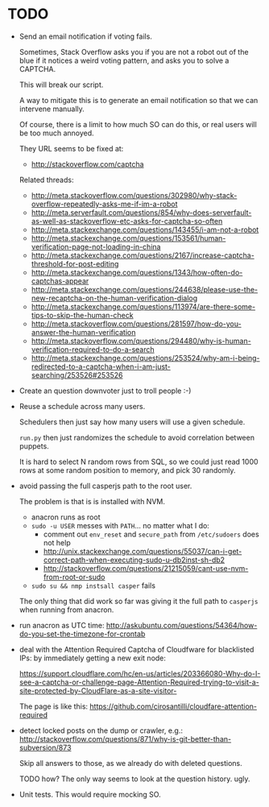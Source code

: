 # TODO

-   Send an email notification if voting fails.

    Sometimes, Stack Overflow asks you if you are not a robot out of the blue if it notices a weird voting pattern, and asks you to solve a CAPTCHA.

    This will break our script.

    A way to mitigate this is to generate an email notification so that we can intervene manually.

    Of course, there is a limit to how much SO can do this, or real users will be too much annoyed.

    They URL seems to be fixed at:

    - <http://stackoverflow.com/captcha>

    Related threads:

    - <http://meta.stackoverflow.com/questions/302980/why-stack-overflow-repeatedly-asks-me-if-im-a-robot>
    - <http://meta.serverfault.com/questions/854/why-does-serverfault-as-well-as-stackoverflow-etc-asks-for-captcha-so-often>
    - <http://meta.stackexchange.com/questions/143455/i-am-not-a-robot>
    - <http://meta.stackexchange.com/questions/153561/human-verification-page-not-loading-in-china>
    - <http://meta.stackexchange.com/questions/2167/increase-captcha-threshold-for-post-editing>
    - <http://meta.stackexchange.com/questions/1343/how-often-do-captchas-appear>
    - <http://meta.stackexchange.com/questions/244638/please-use-the-new-recaptcha-on-the-human-verification-dialog>
    - <http://meta.stackexchange.com/questions/113974/are-there-some-tips-to-skip-the-human-check>
    - <http://meta.stackoverflow.com/questions/281597/how-do-you-answer-the-human-verification>
    - <http://meta.stackoverflow.com/questions/294480/why-is-human-verification-required-to-do-a-search>
    - <http://meta.stackexchange.com/questions/253524/why-am-i-being-redirected-to-a-captcha-when-i-am-just-searching/253526#253526>

-   Create an question downvoter just to troll people :-)

-   Reuse a schedule across many users.

    Schedulers then just say how many users will use a given schedule.

    `run.py` then just randomizes the schedule to avoid correlation between puppets. 

    It is hard to select N random rows from SQL, so we could just read 1000 rows at some random position to memory, and pick 30 randomly.

-   avoid passing the full casperjs path to the root user.

    The problem is that is is installed with NVM.

    - anacron runs as root
    - `sudo -u USER` messes with `PATH`... no matter what I do:
        - comment out `env_reset` and `secure_path` from `/etc/sudoers` does not help
        - <http://unix.stackexchange.com/questions/55037/can-i-get-correct-path-when-executing-sudo-u-db2inst-sh-db2>
        - <http://stackoverflow.com/questions/21215059/cant-use-nvm-from-root-or-sudo>
    - `sudo su && nmp instsall casper` fails

    The only thing that did work so far was giving it the full path to `casperjs` when running from anacron.

-   run anacron as UTC time: <http://askubuntu.com/questions/54364/how-do-you-set-the-timezone-for-crontab>

-   deal with the Attention Required Captcha of Cloudfware for blacklisted IPs: by immediately getting a new exit node:

    <https://support.cloudflare.com/hc/en-us/articles/203366080-Why-do-I-see-a-captcha-or-challenge-page-Attention-Required-trying-to-visit-a-site-protected-by-CloudFlare-as-a-site-visitor->

    The page is like this: <https://github.com/cirosantilli/cloudfare-attention-required>

-   detect locked posts on the dump or crawler, e.g.: http://stackoverflow.com/questions/871/why-is-git-better-than-subversion/873

    Skip all answers to those, as we already do with deleted questions.

    TODO how? The only way seems to look at the question history. ugly.

-   Unit tests. This would require mocking SO.
